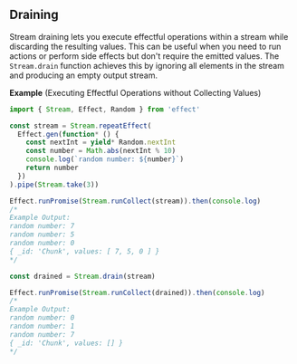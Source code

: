 ## Draining

Stream draining lets you execute effectful operations within a stream while discarding the resulting values. This can be useful when you need to run actions or perform side effects but don't require the emitted values. The `Stream.drain` function achieves this by ignoring all elements in the stream and producing an empty output stream.

**Example** (Executing Effectful Operations without Collecting Values)

```ts twoslash
import { Stream, Effect, Random } from 'effect'

const stream = Stream.repeatEffect(
  Effect.gen(function* () {
    const nextInt = yield* Random.nextInt
    const number = Math.abs(nextInt % 10)
    console.log(`random number: ${number}`)
    return number
  })
).pipe(Stream.take(3))

Effect.runPromise(Stream.runCollect(stream)).then(console.log)
/*
Example Output:
random number: 7
random number: 5
random number: 0
{ _id: 'Chunk', values: [ 7, 5, 0 ] }
*/

const drained = Stream.drain(stream)

Effect.runPromise(Stream.runCollect(drained)).then(console.log)
/*
Example Output:
random number: 0
random number: 1
random number: 7
{ _id: 'Chunk', values: [] }
*/
```
